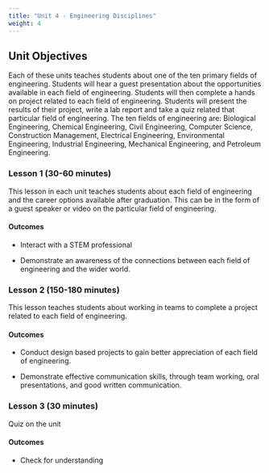 ```yaml
---
title: "Unit 4 - Engineering Disciplines"
weight: 4
---
```


## Unit Objectives

Each of these units teaches students about one of the ten primary fields of engineering. Students will hear a guest presentation about the opportunities available in each field of engineering.  Students will then complete a hands on project related to each field of engineering.  Students will present the results of their project, write a lab report and take a quiz related that particular field of engineering.  The ten fields of engineering are: Biological Engineering, Chemical Engineering, Civil Engineering, Computer Science, Construction Management, Electrical Engineering, Environmental Engineering, Industrial Engineering, Mechanical Engineering, and Petroleum Engineering.

### Lesson 1 (30-60 minutes)

This lesson in each unit teaches students about each field of engineering and the career options available after graduation. This can be in the form of a guest speaker or video on the particular field of engineering.

#### Outcomes 

* Interact with a STEM professional

* Demonstrate an awareness of the connections between each field of engineering and the wider world.

### Lesson 2 (150-180 minutes)

This lesson teaches students about working in teams to complete a project related to each field of engineering.

#### Outcomes 

* Conduct design based projects to gain better appreciation of each field of engineering.

* Demonstrate effective communication skills, through team working, oral presentations, and good written communication.

### Lesson 3 (30 minutes)

Quiz on the unit

#### Outcomes

* Check for understanding
